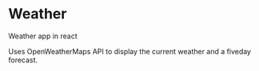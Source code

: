 # Weather
Weather app in react

Uses OpenWeatherMaps API to display the current weather and a fiveday forecast.